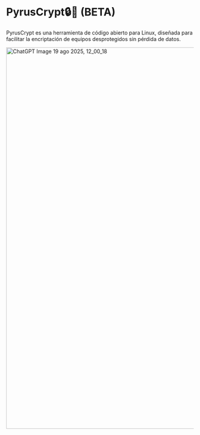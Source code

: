 # PyrusCrypt🔒🐲 (BETA)
PyrusCrypt es una herramienta de código abierto para Linux, diseñada para facilitar la encriptación de equipos desprotegidos sin pérdida de datos.

<img width="1536" height="1024" alt="ChatGPT Image 19 ago 2025, 12_00_18" src="https://github.com/user-attachments/assets/083fd893-838a-4d42-a4bc-81b1003aecd1" />


